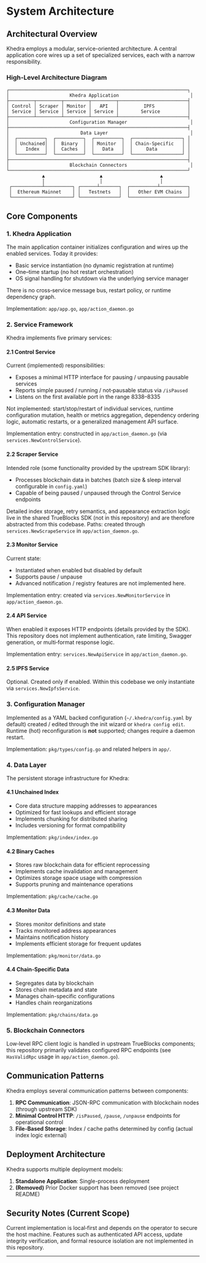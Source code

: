 # System Architecture

## Architectural Overview

Khedra employs a modular, service-oriented architecture. A central application core wires up a set of specialized services, each with a narrow responsibility.

### High-Level Architecture Diagram

```
┌─────────────────────────────────────────────────────────────────┐
│                      Khedra Application                          │
├─────────┬─────────┬─────────┬─────────┬─────────────────────────┤
│ Control │ Scraper │ Monitor │   API   │         IPFS            │
│ Service │ Service │ Service │ Service │        Service          │
├─────────┴─────────┴─────────┴─────────┴─────────────────────────┤
│                      Configuration Manager                       │
├─────────────────────────────────────────────────────────────────┤
│                          Data Layer                              │
│  ┌──────────┐  ┌──────────┐  ┌──────────┐  ┌──────────────────┐ │
│  │ Unchained│  │  Binary  │  │ Monitor  │  │ Chain-Specific   │ │
│  │   Index  │  │  Caches  │  │   Data   │  │     Data         │ │
│  └──────────┘  └──────────┘  └──────────┘  └──────────────────┘ │
├─────────────────────────────────────────────────────────────────┤
│                      Blockchain Connectors                       │
└─────────────────────────────────────────────────────────────────┘
             ▲                    ▲                     ▲
             │                    │                     │
 ┌───────────┴──────────┐ ┌──────┴───────┐  ┌──────────┴──────────┐
 │  Ethereum Mainnet    │ │   Testnets   │  │   Other EVM Chains  │
 └──────────────────────┘ └──────────────┘  └─────────────────────┘
```

## Core Components

### 1. Khedra Application

The main application container initializes configuration and wires up the enabled services. Today it provides:

- Basic service instantiation (no dynamic registration at runtime)
- One–time startup (no hot restart orchestration)
- OS signal handling for shutdown via the underlying service manager

There is no cross‑service message bus, restart policy, or runtime dependency graph.

Implementation: `app/app.go`, `app/action_daemon.go`

### 2. Service Framework

Khedra implements five primary services:

#### 2.1 Control Service

Current (implemented) responsibilities:

- Exposes a minimal HTTP interface for pausing / unpausing pausable services
- Reports simple paused / running / not‑pausable status via `/isPaused`
- Listens on the first available port in the range 8338–8335

Not implemented: start/stop/restart of individual services, runtime configuration mutation, health or metrics aggregation, dependency ordering logic, automatic restarts, or a generalized management API surface.

Implementation entry: constructed in `app/action_daemon.go` (via `services.NewControlService`).

#### 2.2 Scraper Service

Intended role (some functionality provided by the upstream SDK library):

- Processes blockchain data in batches (batch size & sleep interval configurable in `config.yaml`)
- Capable of being paused / unpaused through the Control Service endpoints

Detailed index storage, retry semantics, and appearance extraction logic live in the shared TrueBlocks SDK (not in this repository) and are therefore abstracted from this codebase. Paths: created through `services.NewScrapeService` in `app/action_daemon.go`.

#### 2.3 Monitor Service

Current state:

- Instantiated when enabled but disabled by default
- Supports pause / unpause
- Advanced notification / registry features are not implemented here.

Implementation entry: created via `services.NewMonitorService` in `app/action_daemon.go`.

#### 2.4 API Service

When enabled it exposes HTTP endpoints (details provided by the SDK). This repository does not implement authentication, rate limiting, Swagger generation, or multi‑format response logic.

Implementation entry: `services.NewApiService` in `app/action_daemon.go`.

#### 2.5 IPFS Service

Optional. Created only if enabled. Within this codebase we only instantiate via `services.NewIpfsService`.

### 3. Configuration Manager

Implemented as a YAML backed configuration (`~/.khedra/config.yaml` by default) created / edited through the init wizard or `khedra config edit`. Runtime (hot) reconfiguration is **not** supported; changes require a daemon restart.

Implementation: `pkg/types/config.go` and related helpers in `app/`.

### 4. Data Layer

The persistent storage infrastructure for Khedra:

#### 4.1 Unchained Index

- Core data structure mapping addresses to appearances
- Optimized for fast lookups and efficient storage
- Implements chunking for distributed sharing
- Includes versioning for format compatibility

Implementation: `pkg/index/index.go`

#### 4.2 Binary Caches

- Stores raw blockchain data for efficient reprocessing
- Implements cache invalidation and management
- Optimizes storage space usage with compression
- Supports pruning and maintenance operations

Implementation: `pkg/cache/cache.go`

#### 4.3 Monitor Data

- Stores monitor definitions and state
- Tracks monitored address appearances
- Maintains notification history
- Implements efficient storage for frequent updates

Implementation: `pkg/monitor/data.go`

#### 4.4 Chain-Specific Data

- Segregates data by blockchain
- Stores chain metadata and state
- Manages chain-specific configurations
- Handles chain reorganizations

Implementation: `pkg/chains/data.go`

### 5. Blockchain Connectors

Low‑level RPC client logic is handled in upstream TrueBlocks components; this repository primarily validates configured RPC endpoints (see `HasValidRpc` usage in `app/action_daemon.go`).

## Communication Patterns

Khedra employs several communication patterns between components:

1. **RPC Communication**: JSON-RPC communication with blockchain nodes (through upstream SDK)
2. **Minimal Control HTTP**: `/isPaused`, `/pause`, `/unpause` endpoints for operational control
3. **File-Based Storage**: Index / cache paths determined by config (actual index logic external)

## Deployment Architecture

Khedra supports multiple deployment models:

1. **Standalone Application**: Single-process deployment
2. **(Removed)** Prior Docker support has been removed (see project README)

## Security Notes (Current Scope)

Current implementation is local‑first and depends on the operator to secure the host machine. Features such as authenticated API access, update integrity verification, and formal resource isolation are not implemented in this repository.

---

